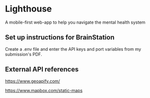 # Lighthouse

A mobile-first web-app to help you navigate the mental health system

## Set up instructions for BrainStation

Create a .env file and enter the API keys and port variables from my submission's PDF.

## External API references

https://www.geoapify.com/

https://www.mapbox.com/static-maps
